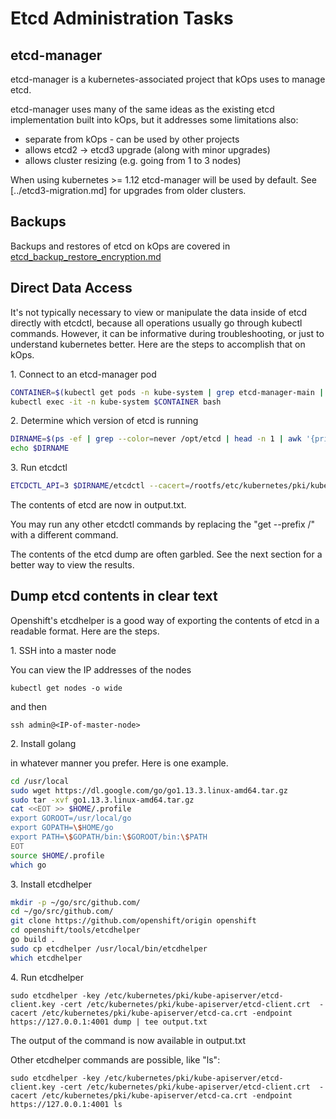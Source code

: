 # Etcd Administration Tasks

## etcd-manager

etcd-manager is a kubernetes-associated project that kOps uses to manage
etcd.

etcd-manager uses many of the same ideas as the existing etcd implementation
built into kOps, but it addresses some limitations also:

* separate from kOps - can be used by other projects
* allows etcd2 -> etcd3 upgrade (along with minor upgrades)
* allows cluster resizing (e.g. going from 1 to 3 nodes)

When using kubernetes >= 1.12 etcd-manager will be used by default. See [../etcd3-migration.md] for upgrades from older clusters.

## Backups

Backups and restores of etcd on kOps are covered in [etcd_backup_restore_encryption.md](etcd_backup_restore_encryption.md)

## Direct Data Access

It's not typically necessary to view or manipulate the data inside of etcd directly with etcdctl, because all operations usually go through kubectl commands. However, it can be informative during troubleshooting, or just to understand kubernetes better. Here are the steps to accomplish that on kOps.

1\. Connect to an etcd-manager pod

```bash
CONTAINER=$(kubectl get pods -n kube-system | grep etcd-manager-main | head -n 1 | awk '{print $1}')
kubectl exec -it -n kube-system $CONTAINER bash
```

2\. Determine which version of etcd is running

```bash
DIRNAME=$(ps -ef | grep --color=never /opt/etcd | head -n 1 | awk '{print $8}' | xargs dirname)
echo $DIRNAME
```

3\. Run etcdctl

```bash
ETCDCTL_API=3 $DIRNAME/etcdctl --cacert=/rootfs/etc/kubernetes/pki/kube-apiserver/etcd-ca.crt --cert=/rootfs/etc/kubernetes/pki/kube-apiserver/etcd-client.crt --key=/rootfs/etc/kubernetes/pki/kube-apiserver/etcd-client.key --endpoints=https://127.0.0.1:4001 get --prefix / | tee output.txt
```

The contents of etcd are now in output.txt. 

You may run any other etcdctl commands by replacing the "get --prefix /" with a different command.

The contents of the etcd dump are often garbled. See the next section for a better way to view the results.

## Dump etcd contents in clear text

Openshift's etcdhelper is a good way of exporting the contents of etcd in a readable format. Here are the steps.

1\. SSH into a master node

You can view the IP addresses of the nodes

```
kubectl get nodes -o wide
```

and then

```
ssh admin@<IP-of-master-node>
```

2\. Install golang

in whatever manner you prefer. Here is one example.

```bash
cd /usr/local
sudo wget https://dl.google.com/go/go1.13.3.linux-amd64.tar.gz
sudo tar -xvf go1.13.3.linux-amd64.tar.gz
cat <<EOT >> $HOME/.profile
export GOROOT=/usr/local/go
export GOPATH=\$HOME/go
export PATH=\$GOPATH/bin:\$GOROOT/bin:\$PATH
EOT
source $HOME/.profile
which go
```

3\. Install etcdhelper

```bash
mkdir -p ~/go/src/github.com/
cd ~/go/src/github.com/
git clone https://github.com/openshift/origin openshift
cd openshift/tools/etcdhelper
go build .
sudo cp etcdhelper /usr/local/bin/etcdhelper
which etcdhelper
```

4\. Run etcdhelper

```
sudo etcdhelper -key /etc/kubernetes/pki/kube-apiserver/etcd-client.key -cert /etc/kubernetes/pki/kube-apiserver/etcd-client.crt  -cacert /etc/kubernetes/pki/kube-apiserver/etcd-ca.crt -endpoint https://127.0.0.1:4001 dump | tee output.txt
```

The output of the command is now available in output.txt

Other etcdhelper commands are possible, like "ls":

```
sudo etcdhelper -key /etc/kubernetes/pki/kube-apiserver/etcd-client.key -cert /etc/kubernetes/pki/kube-apiserver/etcd-client.crt  -cacert /etc/kubernetes/pki/kube-apiserver/etcd-ca.crt -endpoint https://127.0.0.1:4001 ls
```